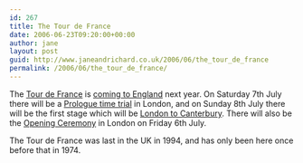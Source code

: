 ```yaml
---
id: 267
title: The Tour de France
date: 2006-06-23T09:20:00+00:00
author: jane
layout: post
guid: http://www.janeandrichard.co.uk/2006/06/the_tour_de_france
permalink: /2006/06/the_tour_de_france/
---
```

The [Tour de France](http://www.letour.fr/2006/TDF/LIVE/us/-10700/index.html) is [coming to England](http://www.tourdefrancelondon.com/en/) next year. On Saturday 7th July there will be a [Prologue time trial](http://www.tourdefrancelondon.com/en/the_event/prologue/) in London, and on Sunday 8th July there will be the first stage which will be [London to Canterbury](http://www.tourdefrancelondon.com/en/the_event/stage_1/). There will also be the [Opening Ceremony](http://www.tourdefrancelondon.com/en/the_event/opening_ceremony/) in London on Friday 6th July.

The Tour de France was last in the UK in 1994, and has only been here once before that in 1974.